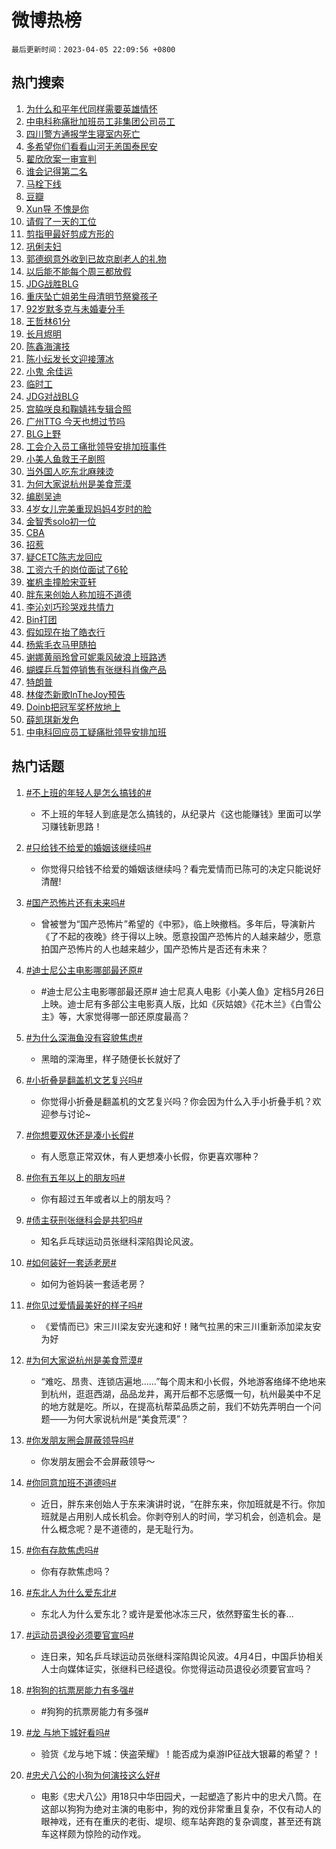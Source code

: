 # 微博热榜

`最后更新时间：2023-04-05 22:09:56 +0800`

## 热门搜索

1. [为什么和平年代同样需要英雄情怀](https://m.weibo.cn/search?containerid=100103type%3D1%26t%3D10%26q%3D%23%E4%B8%BA%E4%BB%80%E4%B9%88%E5%92%8C%E5%B9%B3%E5%B9%B4%E4%BB%A3%E5%90%8C%E6%A0%B7%E9%9C%80%E8%A6%81%E8%8B%B1%E9%9B%84%E6%83%85%E6%80%80%23&stream_entry_id=51&isnewpage=1&extparam=seat%3D1%26dgr%3D0%26cate%3D10103%26stream_entry_id%3D51%26filter_type%3Drealtimehot%26c_type%3D51%26pos%3D0%26display_time%3D1680703795%26pre_seqid%3D1680703795117027201176&luicode=10000011&lfid=106003type%253D25%2526t%253D3%2526disable_hot%253D1%2526filter_type%253Drealtimehot)
1. [中电科称痛批加班员工非集团公司员工](https://m.weibo.cn/search?containerid=100103type%3D1%26t%3D10%26q%3D%23%E4%B8%AD%E7%94%B5%E7%A7%91%E7%A7%B0%E7%97%9B%E6%89%B9%E5%8A%A0%E7%8F%AD%E5%91%98%E5%B7%A5%E9%9D%9E%E9%9B%86%E5%9B%A2%E5%85%AC%E5%8F%B8%E5%91%98%E5%B7%A5%23&stream_entry_id=31&isnewpage=1&extparam=seat%3D1%26lcate%3D5001%26cate%3D5001%26realpos%3D1%26stream_entry_id%3D31%26flag%3D16%26dgr%3D0%26q%3D%2523%25E4%25B8%25AD%25E7%2594%25B5%25E7%25A7%2591%25E7%25A7%25B0%25E7%2597%259B%25E6%2589%25B9%25E5%258A%25A0%25E7%258F%25AD%25E5%2591%2598%25E5%25B7%25A5%25E9%259D%259E%25E9%259B%2586%25E5%259B%25A2%25E5%2585%25AC%25E5%258F%25B8%25E5%2591%2598%25E5%25B7%25A5%2523%26band_rank%3D1%26filter_type%3Drealtimehot%26c_type%3D31%26pos%3D0%26display_time%3D1680703795%26pre_seqid%3D1680703795117027201176&luicode=10000011&lfid=106003type%253D25%2526t%253D3%2526disable_hot%253D1%2526filter_type%253Drealtimehot)
1. [四川警方通报学生寝室内死亡](https://m.weibo.cn/search?containerid=100103type%3D1%26t%3D10%26q%3D%23%E5%9B%9B%E5%B7%9D%E8%AD%A6%E6%96%B9%E9%80%9A%E6%8A%A5%E5%AD%A6%E7%94%9F%E5%AF%9D%E5%AE%A4%E5%86%85%E6%AD%BB%E4%BA%A1%23&stream_entry_id=31&isnewpage=1&extparam=seat%3D1%26lcate%3D5001%26cate%3D5001%26realpos%3D2%26stream_entry_id%3D31%26flag%3D2%26dgr%3D0%26q%3D%2523%25E5%259B%259B%25E5%25B7%259D%25E8%25AD%25A6%25E6%2596%25B9%25E9%2580%259A%25E6%258A%25A5%25E5%25AD%25A6%25E7%2594%259F%25E5%25AF%259D%25E5%25AE%25A4%25E5%2586%2585%25E6%25AD%25BB%25E4%25BA%25A1%2523%26band_rank%3D2%26filter_type%3Drealtimehot%26c_type%3D31%26pos%3D1%26display_time%3D1680703795%26pre_seqid%3D1680703795117027201176&luicode=10000011&lfid=106003type%253D25%2526t%253D3%2526disable_hot%253D1%2526filter_type%253Drealtimehot)
1. [多希望你们看看山河无恙国泰民安](https://m.weibo.cn/search?containerid=100103type%3D1%26t%3D10%26q%3D%23%E5%A4%9A%E5%B8%8C%E6%9C%9B%E4%BD%A0%E4%BB%AC%E7%9C%8B%E7%9C%8B%E5%B1%B1%E6%B2%B3%E6%97%A0%E6%81%99%E5%9B%BD%E6%B3%B0%E6%B0%91%E5%AE%89%23&stream_entry_id=31&isnewpage=1&extparam=seat%3D1%26lcate%3D5001%26cate%3D5001%26realpos%3D3%26stream_entry_id%3D31%26flag%3D0%26dgr%3D0%26q%3D%2523%25E5%25A4%259A%25E5%25B8%258C%25E6%259C%259B%25E4%25BD%25A0%25E4%25BB%25AC%25E7%259C%258B%25E7%259C%258B%25E5%25B1%25B1%25E6%25B2%25B3%25E6%2597%25A0%25E6%2581%2599%25E5%259B%25BD%25E6%25B3%25B0%25E6%25B0%2591%25E5%25AE%2589%2523%26band_rank%3D3%26filter_type%3Drealtimehot%26c_type%3D31%26pos%3D2%26display_time%3D1680703795%26pre_seqid%3D1680703795117027201176&luicode=10000011&lfid=106003type%253D25%2526t%253D3%2526disable_hot%253D1%2526filter_type%253Drealtimehot)
1. [翟欣欣案一审宣判](https://m.weibo.cn/search?containerid=100103type%3D1%26t%3D10%26q%3D%23%E7%BF%9F%E6%AC%A3%E6%AC%A3%E6%A1%88%E4%B8%80%E5%AE%A1%E5%AE%A3%E5%88%A4%23&stream_entry_id=31&isnewpage=1&extparam=seat%3D1%26lcate%3D5001%26cate%3D5001%26realpos%3D4%26stream_entry_id%3D31%26flag%3D0%26dgr%3D0%26q%3D%2523%25E7%25BF%259F%25E6%25AC%25A3%25E6%25AC%25A3%25E6%25A1%2588%25E4%25B8%2580%25E5%25AE%25A1%25E5%25AE%25A3%25E5%2588%25A4%2523%26band_rank%3D4%26filter_type%3Drealtimehot%26c_type%3D31%26pos%3D3%26display_time%3D1680703795%26pre_seqid%3D1680703795117027201176&luicode=10000011&lfid=106003type%253D25%2526t%253D3%2526disable_hot%253D1%2526filter_type%253Drealtimehot)
1. [谁会记得第二名](https://m.weibo.cn/search?containerid=100103type%3D1%26t%3D10%26q%3D%E8%B0%81%E4%BC%9A%E8%AE%B0%E5%BE%97%E7%AC%AC%E4%BA%8C%E5%90%8D&stream_entry_id=31&isnewpage=1&extparam=seat%3D1%26lcate%3D5001%26cate%3D5001%26realpos%3D5%26stream_entry_id%3D31%26flag%3D16%26dgr%3D0%26q%3D%25E8%25B0%2581%25E4%25BC%259A%25E8%25AE%25B0%25E5%25BE%2597%25E7%25AC%25AC%25E4%25BA%258C%25E5%2590%258D%26band_rank%3D5%26filter_type%3Drealtimehot%26c_type%3D31%26pos%3D4%26display_time%3D1680703795%26pre_seqid%3D1680703795117027201176&luicode=10000011&lfid=106003type%253D25%2526t%253D3%2526disable_hot%253D1%2526filter_type%253Drealtimehot)
1. [马栓下线](https://m.weibo.cn/search?containerid=100103type%3D1%26t%3D10%26q%3D%23%E9%A9%AC%E6%A0%93%E4%B8%8B%E7%BA%BF%23&stream_entry_id=31&isnewpage=1&extparam=seat%3D1%26lcate%3D5001%26cate%3D5001%26realpos%3D6%26stream_entry_id%3D31%26flag%3D1%26dgr%3D0%26q%3D%2523%25E9%25A9%25AC%25E6%25A0%2593%25E4%25B8%258B%25E7%25BA%25BF%2523%26band_rank%3D6%26filter_type%3Drealtimehot%26c_type%3D31%26pos%3D5%26display_time%3D1680703795%26pre_seqid%3D1680703795117027201176&luicode=10000011&lfid=106003type%253D25%2526t%253D3%2526disable_hot%253D1%2526filter_type%253Drealtimehot)
1. [豆瓣](https://m.weibo.cn/search?containerid=100103type%3D1%26t%3D10%26q%3D%E8%B1%86%E7%93%A3&stream_entry_id=31&isnewpage=1&extparam=seat%3D1%26lcate%3D5001%26cate%3D5001%26realpos%3D7%26stream_entry_id%3D31%26flag%3D1%26dgr%3D0%26q%3D%25E8%25B1%2586%25E7%2593%25A3%26band_rank%3D7%26filter_type%3Drealtimehot%26c_type%3D31%26pos%3D6%26display_time%3D1680703795%26pre_seqid%3D1680703795117027201176&luicode=10000011&lfid=106003type%253D25%2526t%253D3%2526disable_hot%253D1%2526filter_type%253Drealtimehot)
1. [Xun导 不愧是你](https://m.weibo.cn/search?containerid=100103type%3D1%26t%3D10%26q%3DXun%E5%AF%BC+%E4%B8%8D%E6%84%A7%E6%98%AF%E4%BD%A0&stream_entry_id=31&isnewpage=1&extparam=seat%3D1%26lcate%3D5001%26cate%3D5001%26realpos%3D8%26stream_entry_id%3D31%26flag%3D1%26dgr%3D0%26q%3DXun%25E5%25AF%25BC%2520%25E4%25B8%258D%25E6%2584%25A7%25E6%2598%25AF%25E4%25BD%25A0%26band_rank%3D8%26filter_type%3Drealtimehot%26c_type%3D31%26pos%3D7%26display_time%3D1680703795%26pre_seqid%3D1680703795117027201176&luicode=10000011&lfid=106003type%253D25%2526t%253D3%2526disable_hot%253D1%2526filter_type%253Drealtimehot)
1. [请假了一天的工位](https://m.weibo.cn/search?containerid=100103type%3D1%26t%3D10%26q%3D%23%E8%AF%B7%E5%81%87%E4%BA%86%E4%B8%80%E5%A4%A9%E7%9A%84%E5%B7%A5%E4%BD%8D%23&stream_entry_id=31&isnewpage=1&extparam=seat%3D1%26lcate%3D5001%26cate%3D5001%26realpos%3D9%26stream_entry_id%3D31%26flag%3D0%26dgr%3D0%26q%3D%2523%25E8%25AF%25B7%25E5%2581%2587%25E4%25BA%2586%25E4%25B8%2580%25E5%25A4%25A9%25E7%259A%2584%25E5%25B7%25A5%25E4%25BD%258D%2523%26band_rank%3D9%26filter_type%3Drealtimehot%26c_type%3D31%26pos%3D8%26display_time%3D1680703795%26pre_seqid%3D1680703795117027201176&luicode=10000011&lfid=106003type%253D25%2526t%253D3%2526disable_hot%253D1%2526filter_type%253Drealtimehot)
1. [剪指甲最好剪成方形的](https://m.weibo.cn/search?containerid=100103type%3D1%26t%3D10%26q%3D%23%E5%89%AA%E6%8C%87%E7%94%B2%E6%9C%80%E5%A5%BD%E5%89%AA%E6%88%90%E6%96%B9%E5%BD%A2%E7%9A%84%23&stream_entry_id=31&isnewpage=1&extparam=seat%3D1%26lcate%3D5001%26cate%3D5001%26realpos%3D10%26stream_entry_id%3D31%26flag%3D0%26dgr%3D0%26q%3D%2523%25E5%2589%25AA%25E6%258C%2587%25E7%2594%25B2%25E6%259C%2580%25E5%25A5%25BD%25E5%2589%25AA%25E6%2588%2590%25E6%2596%25B9%25E5%25BD%25A2%25E7%259A%2584%2523%26band_rank%3D10%26filter_type%3Drealtimehot%26c_type%3D31%26pos%3D9%26display_time%3D1680703795%26pre_seqid%3D1680703795117027201176&luicode=10000011&lfid=106003type%253D25%2526t%253D3%2526disable_hot%253D1%2526filter_type%253Drealtimehot)
1. [巩俐夫妇](https://m.weibo.cn/search?containerid=100103type%3D1%26t%3D10%26q%3D%E5%B7%A9%E4%BF%90%E5%A4%AB%E5%A6%87&stream_entry_id=31&isnewpage=1&extparam=seat%3D1%26lcate%3D5001%26cate%3D5001%26realpos%3D11%26stream_entry_id%3D31%26flag%3D1%26dgr%3D0%26q%3D%25E5%25B7%25A9%25E4%25BF%2590%25E5%25A4%25AB%25E5%25A6%2587%26band_rank%3D11%26filter_type%3Drealtimehot%26c_type%3D31%26pos%3D10%26display_time%3D1680703795%26pre_seqid%3D1680703795117027201176&luicode=10000011&lfid=106003type%253D25%2526t%253D3%2526disable_hot%253D1%2526filter_type%253Drealtimehot)
1. [郭德纲意外收到已故京剧老人的礼物](https://m.weibo.cn/search?containerid=100103type%3D1%26t%3D10%26q%3D%23%E9%83%AD%E5%BE%B7%E7%BA%B2%E6%84%8F%E5%A4%96%E6%94%B6%E5%88%B0%E5%B7%B2%E6%95%85%E4%BA%AC%E5%89%A7%E8%80%81%E4%BA%BA%E7%9A%84%E7%A4%BC%E7%89%A9%23&stream_entry_id=31&isnewpage=1&extparam=seat%3D1%26lcate%3D5001%26cate%3D5001%26realpos%3D12%26stream_entry_id%3D31%26flag%3D0%26dgr%3D0%26q%3D%2523%25E9%2583%25AD%25E5%25BE%25B7%25E7%25BA%25B2%25E6%2584%258F%25E5%25A4%2596%25E6%2594%25B6%25E5%2588%25B0%25E5%25B7%25B2%25E6%2595%2585%25E4%25BA%25AC%25E5%2589%25A7%25E8%2580%2581%25E4%25BA%25BA%25E7%259A%2584%25E7%25A4%25BC%25E7%2589%25A9%2523%26band_rank%3D12%26filter_type%3Drealtimehot%26c_type%3D31%26pos%3D11%26display_time%3D1680703795%26pre_seqid%3D1680703795117027201176&luicode=10000011&lfid=106003type%253D25%2526t%253D3%2526disable_hot%253D1%2526filter_type%253Drealtimehot)
1. [以后能不能每个周三都放假](https://m.weibo.cn/search?containerid=100103type%3D1%26t%3D10%26q%3D%E4%BB%A5%E5%90%8E%E8%83%BD%E4%B8%8D%E8%83%BD%E6%AF%8F%E4%B8%AA%E5%91%A8%E4%B8%89%E9%83%BD%E6%94%BE%E5%81%87&stream_entry_id=31&isnewpage=1&extparam=seat%3D1%26lcate%3D5001%26cate%3D5001%26realpos%3D13%26stream_entry_id%3D31%26flag%3D2%26dgr%3D0%26q%3D%25E4%25BB%25A5%25E5%2590%258E%25E8%2583%25BD%25E4%25B8%258D%25E8%2583%25BD%25E6%25AF%258F%25E4%25B8%25AA%25E5%2591%25A8%25E4%25B8%2589%25E9%2583%25BD%25E6%2594%25BE%25E5%2581%2587%26band_rank%3D13%26filter_type%3Drealtimehot%26c_type%3D31%26pos%3D12%26display_time%3D1680703795%26pre_seqid%3D1680703795117027201176&luicode=10000011&lfid=106003type%253D25%2526t%253D3%2526disable_hot%253D1%2526filter_type%253Drealtimehot)
1. [JDG战胜BLG](https://m.weibo.cn/search?containerid=100103type%3D1%26t%3D10%26q%3D%23JDG%E6%88%98%E8%83%9CBLG%23&stream_entry_id=31&isnewpage=1&extparam=seat%3D1%26lcate%3D5001%26cate%3D5001%26realpos%3D14%26stream_entry_id%3D31%26flag%3D1%26dgr%3D0%26q%3D%2523JDG%25E6%2588%2598%25E8%2583%259CBLG%2523%26band_rank%3D14%26filter_type%3Drealtimehot%26c_type%3D31%26pos%3D13%26display_time%3D1680703795%26pre_seqid%3D1680703795117027201176&luicode=10000011&lfid=106003type%253D25%2526t%253D3%2526disable_hot%253D1%2526filter_type%253Drealtimehot)
1. [重庆坠亡姐弟生母清明节祭奠孩子](https://m.weibo.cn/search?containerid=100103type%3D1%26t%3D10%26q%3D%23%E9%87%8D%E5%BA%86%E5%9D%A0%E4%BA%A1%E5%A7%90%E5%BC%9F%E7%94%9F%E6%AF%8D%E6%B8%85%E6%98%8E%E8%8A%82%E7%A5%AD%E5%A5%A0%E5%AD%A9%E5%AD%90%23&stream_entry_id=31&isnewpage=1&extparam=seat%3D1%26lcate%3D5001%26cate%3D5001%26realpos%3D15%26stream_entry_id%3D31%26flag%3D1%26dgr%3D0%26q%3D%2523%25E9%2587%258D%25E5%25BA%2586%25E5%259D%25A0%25E4%25BA%25A1%25E5%25A7%2590%25E5%25BC%259F%25E7%2594%259F%25E6%25AF%258D%25E6%25B8%2585%25E6%2598%258E%25E8%258A%2582%25E7%25A5%25AD%25E5%25A5%25A0%25E5%25AD%25A9%25E5%25AD%2590%2523%26band_rank%3D15%26filter_type%3Drealtimehot%26c_type%3D31%26pos%3D14%26display_time%3D1680703795%26pre_seqid%3D1680703795117027201176&luicode=10000011&lfid=106003type%253D25%2526t%253D3%2526disable_hot%253D1%2526filter_type%253Drealtimehot)
1. [92岁默多克与未婚妻分手](https://m.weibo.cn/search?containerid=100103type%3D1%26t%3D10%26q%3D%2392%E5%B2%81%E9%BB%98%E5%A4%9A%E5%85%8B%E4%B8%8E%E6%9C%AA%E5%A9%9A%E5%A6%BB%E5%88%86%E6%89%8B%23&stream_entry_id=31&isnewpage=1&extparam=seat%3D1%26lcate%3D5001%26cate%3D5001%26realpos%3D16%26stream_entry_id%3D31%26flag%3D0%26dgr%3D0%26q%3D%252392%25E5%25B2%2581%25E9%25BB%2598%25E5%25A4%259A%25E5%2585%258B%25E4%25B8%258E%25E6%259C%25AA%25E5%25A9%259A%25E5%25A6%25BB%25E5%2588%2586%25E6%2589%258B%2523%26band_rank%3D16%26filter_type%3Drealtimehot%26c_type%3D31%26pos%3D15%26display_time%3D1680703795%26pre_seqid%3D1680703795117027201176&luicode=10000011&lfid=106003type%253D25%2526t%253D3%2526disable_hot%253D1%2526filter_type%253Drealtimehot)
1. [王哲林61分](https://m.weibo.cn/search?containerid=100103type%3D1%26t%3D10%26q%3D%E7%8E%8B%E5%93%B2%E6%9E%9761%E5%88%86&stream_entry_id=31&isnewpage=1&extparam=seat%3D1%26lcate%3D5001%26cate%3D5001%26realpos%3D17%26stream_entry_id%3D31%26flag%3D1%26dgr%3D0%26q%3D%25E7%258E%258B%25E5%2593%25B2%25E6%259E%259761%25E5%2588%2586%26band_rank%3D17%26filter_type%3Drealtimehot%26c_type%3D31%26pos%3D16%26display_time%3D1680703795%26pre_seqid%3D1680703795117027201176&luicode=10000011&lfid=106003type%253D25%2526t%253D3%2526disable_hot%253D1%2526filter_type%253Drealtimehot)
1. [长月烬明](https://m.weibo.cn/search?containerid=100103type%3D1%26t%3D10%26q%3D%E9%95%BF%E6%9C%88%E7%83%AC%E6%98%8E&stream_entry_id=31&isnewpage=1&extparam=seat%3D1%26lcate%3D5001%26cate%3D5001%26realpos%3D18%26stream_entry_id%3D31%26flag%3D0%26dgr%3D0%26q%3D%25E9%2595%25BF%25E6%259C%2588%25E7%2583%25AC%25E6%2598%258E%26band_rank%3D18%26filter_type%3Drealtimehot%26c_type%3D31%26pos%3D17%26display_time%3D1680703795%26pre_seqid%3D1680703795117027201176&luicode=10000011&lfid=106003type%253D25%2526t%253D3%2526disable_hot%253D1%2526filter_type%253Drealtimehot)
1. [陈鑫海演技](https://m.weibo.cn/search?containerid=100103type%3D1%26t%3D10%26q%3D%E9%99%88%E9%91%AB%E6%B5%B7%E6%BC%94%E6%8A%80&stream_entry_id=31&isnewpage=1&extparam=seat%3D1%26lcate%3D5001%26cate%3D5001%26realpos%3D19%26stream_entry_id%3D31%26flag%3D1%26dgr%3D0%26q%3D%25E9%2599%2588%25E9%2591%25AB%25E6%25B5%25B7%25E6%25BC%2594%25E6%258A%2580%26band_rank%3D19%26filter_type%3Drealtimehot%26c_type%3D31%26pos%3D18%26display_time%3D1680703795%26pre_seqid%3D1680703795117027201176&luicode=10000011&lfid=106003type%253D25%2526t%253D3%2526disable_hot%253D1%2526filter_type%253Drealtimehot)
1. [陈小纭发长文迎接薄冰](https://m.weibo.cn/search?containerid=100103type%3D1%26t%3D10%26q%3D%23%E9%99%88%E5%B0%8F%E7%BA%AD%E5%8F%91%E9%95%BF%E6%96%87%E8%BF%8E%E6%8E%A5%E8%96%84%E5%86%B0%23&stream_entry_id=31&isnewpage=1&extparam=seat%3D1%26lcate%3D5001%26cate%3D5001%26realpos%3D20%26stream_entry_id%3D31%26flag%3D2%26dgr%3D0%26q%3D%2523%25E9%2599%2588%25E5%25B0%258F%25E7%25BA%25AD%25E5%258F%2591%25E9%2595%25BF%25E6%2596%2587%25E8%25BF%258E%25E6%258E%25A5%25E8%2596%2584%25E5%2586%25B0%2523%26band_rank%3D20%26filter_type%3Drealtimehot%26c_type%3D31%26pos%3D19%26display_time%3D1680703795%26pre_seqid%3D1680703795117027201176&luicode=10000011&lfid=106003type%253D25%2526t%253D3%2526disable_hot%253D1%2526filter_type%253Drealtimehot)
1. [小鬼 余佳运](https://m.weibo.cn/search?containerid=100103type%3D1%26t%3D10%26q%3D%E5%B0%8F%E9%AC%BC+%E4%BD%99%E4%BD%B3%E8%BF%90&stream_entry_id=31&isnewpage=1&extparam=seat%3D1%26lcate%3D5001%26cate%3D5001%26realpos%3D21%26stream_entry_id%3D31%26flag%3D1%26dgr%3D0%26q%3D%25E5%25B0%258F%25E9%25AC%25BC%2520%25E4%25BD%2599%25E4%25BD%25B3%25E8%25BF%2590%26band_rank%3D21%26filter_type%3Drealtimehot%26c_type%3D31%26pos%3D20%26display_time%3D1680703795%26pre_seqid%3D1680703795117027201176&luicode=10000011&lfid=106003type%253D25%2526t%253D3%2526disable_hot%253D1%2526filter_type%253Drealtimehot)
1. [临时工](https://m.weibo.cn/search?containerid=100103type%3D1%26t%3D10%26q%3D%E4%B8%B4%E6%97%B6%E5%B7%A5&stream_entry_id=31&isnewpage=1&extparam=seat%3D1%26lcate%3D5001%26cate%3D5001%26realpos%3D22%26stream_entry_id%3D31%26flag%3D0%26dgr%3D0%26q%3D%25E4%25B8%25B4%25E6%2597%25B6%25E5%25B7%25A5%26band_rank%3D22%26filter_type%3Drealtimehot%26c_type%3D31%26pos%3D21%26display_time%3D1680703795%26pre_seqid%3D1680703795117027201176&luicode=10000011&lfid=106003type%253D25%2526t%253D3%2526disable_hot%253D1%2526filter_type%253Drealtimehot)
1. [JDG对战BLG](https://m.weibo.cn/search?containerid=100103type%3D1%26t%3D10%26q%3D%23JDG%E5%AF%B9%E6%88%98BLG%23&stream_entry_id=31&isnewpage=1&extparam=seat%3D1%26lcate%3D5001%26cate%3D5001%26realpos%3D23%26stream_entry_id%3D31%26flag%3D0%26dgr%3D0%26q%3D%2523JDG%25E5%25AF%25B9%25E6%2588%2598BLG%2523%26band_rank%3D23%26filter_type%3Drealtimehot%26c_type%3D31%26pos%3D22%26display_time%3D1680703795%26pre_seqid%3D1680703795117027201176&luicode=10000011&lfid=106003type%253D25%2526t%253D3%2526disable_hot%253D1%2526filter_type%253Drealtimehot)
1. [宫脇咲良和鞠婧祎专辑合照](https://m.weibo.cn/search?containerid=100103type%3D1%26t%3D10%26q%3D%23%E5%AE%AB%E8%84%87%E5%92%B2%E8%89%AF%E5%92%8C%E9%9E%A0%E5%A9%A7%E7%A5%8E%E4%B8%93%E8%BE%91%E5%90%88%E7%85%A7%23&stream_entry_id=31&isnewpage=1&extparam=seat%3D1%26lcate%3D5001%26cate%3D5001%26realpos%3D24%26stream_entry_id%3D31%26flag%3D0%26dgr%3D0%26q%3D%2523%25E5%25AE%25AB%25E8%2584%2587%25E5%2592%25B2%25E8%2589%25AF%25E5%2592%258C%25E9%259E%25A0%25E5%25A9%25A7%25E7%25A5%258E%25E4%25B8%2593%25E8%25BE%2591%25E5%2590%2588%25E7%2585%25A7%2523%26band_rank%3D24%26filter_type%3Drealtimehot%26c_type%3D31%26pos%3D23%26display_time%3D1680703795%26pre_seqid%3D1680703795117027201176&luicode=10000011&lfid=106003type%253D25%2526t%253D3%2526disable_hot%253D1%2526filter_type%253Drealtimehot)
1. [广州TTG 今天也想过节吗](https://m.weibo.cn/search?containerid=100103type%3D1%26t%3D10%26q%3D%E5%B9%BF%E5%B7%9ETTG+%E4%BB%8A%E5%A4%A9%E4%B9%9F%E6%83%B3%E8%BF%87%E8%8A%82%E5%90%97&stream_entry_id=31&isnewpage=1&extparam=seat%3D1%26lcate%3D5001%26cate%3D5001%26realpos%3D25%26stream_entry_id%3D31%26flag%3D1%26dgr%3D0%26q%3D%25E5%25B9%25BF%25E5%25B7%259ETTG%2520%25E4%25BB%258A%25E5%25A4%25A9%25E4%25B9%259F%25E6%2583%25B3%25E8%25BF%2587%25E8%258A%2582%25E5%2590%2597%26band_rank%3D25%26filter_type%3Drealtimehot%26c_type%3D31%26pos%3D24%26display_time%3D1680703795%26pre_seqid%3D1680703795117027201176&luicode=10000011&lfid=106003type%253D25%2526t%253D3%2526disable_hot%253D1%2526filter_type%253Drealtimehot)
1. [BLG上野](https://m.weibo.cn/search?containerid=100103type%3D1%26t%3D10%26q%3DBLG%E4%B8%8A%E9%87%8E&stream_entry_id=31&isnewpage=1&extparam=seat%3D1%26lcate%3D5001%26cate%3D5001%26realpos%3D26%26stream_entry_id%3D31%26flag%3D1%26dgr%3D0%26q%3DBLG%25E4%25B8%258A%25E9%2587%258E%26band_rank%3D26%26filter_type%3Drealtimehot%26c_type%3D31%26pos%3D25%26display_time%3D1680703795%26pre_seqid%3D1680703795117027201176&luicode=10000011&lfid=106003type%253D25%2526t%253D3%2526disable_hot%253D1%2526filter_type%253Drealtimehot)
1. [工会介入员工痛批领导安排加班事件](https://m.weibo.cn/search?containerid=100103type%3D1%26t%3D10%26q%3D%23%E5%B7%A5%E4%BC%9A%E4%BB%8B%E5%85%A5%E5%91%98%E5%B7%A5%E7%97%9B%E6%89%B9%E9%A2%86%E5%AF%BC%E5%AE%89%E6%8E%92%E5%8A%A0%E7%8F%AD%E4%BA%8B%E4%BB%B6%23&stream_entry_id=31&isnewpage=1&extparam=seat%3D1%26lcate%3D5001%26cate%3D5001%26realpos%3D27%26stream_entry_id%3D31%26flag%3D0%26dgr%3D0%26q%3D%2523%25E5%25B7%25A5%25E4%25BC%259A%25E4%25BB%258B%25E5%2585%25A5%25E5%2591%2598%25E5%25B7%25A5%25E7%2597%259B%25E6%2589%25B9%25E9%25A2%2586%25E5%25AF%25BC%25E5%25AE%2589%25E6%258E%2592%25E5%258A%25A0%25E7%258F%25AD%25E4%25BA%258B%25E4%25BB%25B6%2523%26band_rank%3D27%26filter_type%3Drealtimehot%26c_type%3D31%26pos%3D26%26display_time%3D1680703795%26pre_seqid%3D1680703795117027201176&luicode=10000011&lfid=106003type%253D25%2526t%253D3%2526disable_hot%253D1%2526filter_type%253Drealtimehot)
1. [小美人鱼救王子剧照](https://m.weibo.cn/search?containerid=100103type%3D1%26t%3D10%26q%3D%23%E5%B0%8F%E7%BE%8E%E4%BA%BA%E9%B1%BC%E6%95%91%E7%8E%8B%E5%AD%90%E5%89%A7%E7%85%A7%23&stream_entry_id=31&isnewpage=1&extparam=seat%3D1%26lcate%3D5001%26cate%3D5001%26realpos%3D28%26stream_entry_id%3D31%26flag%3D1%26dgr%3D0%26q%3D%2523%25E5%25B0%258F%25E7%25BE%258E%25E4%25BA%25BA%25E9%25B1%25BC%25E6%2595%2591%25E7%258E%258B%25E5%25AD%2590%25E5%2589%25A7%25E7%2585%25A7%2523%26band_rank%3D28%26filter_type%3Drealtimehot%26c_type%3D31%26pos%3D27%26display_time%3D1680703795%26pre_seqid%3D1680703795117027201176&luicode=10000011&lfid=106003type%253D25%2526t%253D3%2526disable_hot%253D1%2526filter_type%253Drealtimehot)
1. [当外国人吃东北麻辣烫](https://m.weibo.cn/search?containerid=100103type%3D1%26t%3D10%26q%3D%23%E5%BD%93%E5%A4%96%E5%9B%BD%E4%BA%BA%E5%90%83%E4%B8%9C%E5%8C%97%E9%BA%BB%E8%BE%A3%E7%83%AB%23&stream_entry_id=31&isnewpage=1&extparam=seat%3D1%26lcate%3D5001%26cate%3D5001%26realpos%3D29%26stream_entry_id%3D31%26flag%3D1%26dgr%3D0%26q%3D%2523%25E5%25BD%2593%25E5%25A4%2596%25E5%259B%25BD%25E4%25BA%25BA%25E5%2590%2583%25E4%25B8%259C%25E5%258C%2597%25E9%25BA%25BB%25E8%25BE%25A3%25E7%2583%25AB%2523%26band_rank%3D29%26filter_type%3Drealtimehot%26c_type%3D31%26pos%3D28%26display_time%3D1680703795%26pre_seqid%3D1680703795117027201176&luicode=10000011&lfid=106003type%253D25%2526t%253D3%2526disable_hot%253D1%2526filter_type%253Drealtimehot)
1. [为何大家说杭州是美食荒漠](https://m.weibo.cn/search?containerid=100103type%3D1%26t%3D10%26q%3D%23%E4%B8%BA%E4%BD%95%E5%A4%A7%E5%AE%B6%E8%AF%B4%E6%9D%AD%E5%B7%9E%E6%98%AF%E7%BE%8E%E9%A3%9F%E8%8D%92%E6%BC%A0%23&stream_entry_id=31&isnewpage=1&extparam=seat%3D1%26lcate%3D5001%26cate%3D5001%26realpos%3D30%26stream_entry_id%3D31%26flag%3D1%26dgr%3D0%26q%3D%2523%25E4%25B8%25BA%25E4%25BD%2595%25E5%25A4%25A7%25E5%25AE%25B6%25E8%25AF%25B4%25E6%259D%25AD%25E5%25B7%259E%25E6%2598%25AF%25E7%25BE%258E%25E9%25A3%259F%25E8%258D%2592%25E6%25BC%25A0%2523%26band_rank%3D30%26filter_type%3Drealtimehot%26c_type%3D31%26pos%3D29%26display_time%3D1680703795%26pre_seqid%3D1680703795117027201176&luicode=10000011&lfid=106003type%253D25%2526t%253D3%2526disable_hot%253D1%2526filter_type%253Drealtimehot)
1. [编剧吴迪](https://m.weibo.cn/search?containerid=100103type%3D1%26t%3D10%26q%3D%E7%BC%96%E5%89%A7%E5%90%B4%E8%BF%AA&stream_entry_id=31&isnewpage=1&extparam=seat%3D1%26lcate%3D5001%26cate%3D5001%26realpos%3D31%26stream_entry_id%3D31%26flag%3D1%26dgr%3D0%26q%3D%25E7%25BC%2596%25E5%2589%25A7%25E5%2590%25B4%25E8%25BF%25AA%26band_rank%3D31%26filter_type%3Drealtimehot%26c_type%3D31%26pos%3D30%26display_time%3D1680703795%26pre_seqid%3D1680703795117027201176&luicode=10000011&lfid=106003type%253D25%2526t%253D3%2526disable_hot%253D1%2526filter_type%253Drealtimehot)
1. [4岁女儿完美重现妈妈4岁时的脸](https://m.weibo.cn/search?containerid=100103type%3D1%26t%3D10%26q%3D%234%E5%B2%81%E5%A5%B3%E5%84%BF%E5%AE%8C%E7%BE%8E%E9%87%8D%E7%8E%B0%E5%A6%88%E5%A6%884%E5%B2%81%E6%97%B6%E7%9A%84%E8%84%B8%23&stream_entry_id=31&isnewpage=1&extparam=seat%3D1%26lcate%3D5001%26cate%3D5001%26realpos%3D32%26stream_entry_id%3D31%26flag%3D0%26dgr%3D0%26q%3D%25234%25E5%25B2%2581%25E5%25A5%25B3%25E5%2584%25BF%25E5%25AE%258C%25E7%25BE%258E%25E9%2587%258D%25E7%258E%25B0%25E5%25A6%2588%25E5%25A6%25884%25E5%25B2%2581%25E6%2597%25B6%25E7%259A%2584%25E8%2584%25B8%2523%26band_rank%3D32%26filter_type%3Drealtimehot%26c_type%3D31%26pos%3D31%26display_time%3D1680703795%26pre_seqid%3D1680703795117027201176&luicode=10000011&lfid=106003type%253D25%2526t%253D3%2526disable_hot%253D1%2526filter_type%253Drealtimehot)
1. [金智秀solo初一位](https://m.weibo.cn/search?containerid=100103type%3D1%26t%3D10%26q%3D%23%E9%87%91%E6%99%BA%E7%A7%80solo%E5%88%9D%E4%B8%80%E4%BD%8D%23&stream_entry_id=31&isnewpage=1&extparam=seat%3D1%26lcate%3D5001%26cate%3D5001%26realpos%3D33%26stream_entry_id%3D31%26flag%3D0%26dgr%3D0%26q%3D%2523%25E9%2587%2591%25E6%2599%25BA%25E7%25A7%2580solo%25E5%2588%259D%25E4%25B8%2580%25E4%25BD%258D%2523%26band_rank%3D33%26filter_type%3Drealtimehot%26c_type%3D31%26pos%3D32%26display_time%3D1680703795%26pre_seqid%3D1680703795117027201176&luicode=10000011&lfid=106003type%253D25%2526t%253D3%2526disable_hot%253D1%2526filter_type%253Drealtimehot)
1. [CBA](https://m.weibo.cn/search?containerid=100103type%3D1%26t%3D10%26q%3DCBA&stream_entry_id=31&isnewpage=1&extparam=seat%3D1%26lcate%3D5001%26cate%3D5001%26realpos%3D34%26stream_entry_id%3D31%26flag%3D1%26dgr%3D0%26q%3DCBA%26band_rank%3D34%26filter_type%3Drealtimehot%26c_type%3D31%26pos%3D33%26display_time%3D1680703795%26pre_seqid%3D1680703795117027201176&luicode=10000011&lfid=106003type%253D25%2526t%253D3%2526disable_hot%253D1%2526filter_type%253Drealtimehot)
1. [招惹](https://m.weibo.cn/search?containerid=100103type%3D1%26t%3D10%26q%3D%23%E6%8B%9B%E6%83%B9%23&stream_entry_id=31&isnewpage=1&extparam=seat%3D1%26lcate%3D5001%26cate%3D5001%26realpos%3D35%26stream_entry_id%3D31%26flag%3D1%26dgr%3D0%26q%3D%2523%25E6%258B%259B%25E6%2583%25B9%2523%26band_rank%3D35%26filter_type%3Drealtimehot%26c_type%3D31%26pos%3D34%26display_time%3D1680703795%26pre_seqid%3D1680703795117027201176&luicode=10000011&lfid=106003type%253D25%2526t%253D3%2526disable_hot%253D1%2526filter_type%253Drealtimehot)
1. [疑CETC陈志龙回应](https://m.weibo.cn/search?containerid=100103type%3D1%26t%3D10%26q%3D%23%E7%96%91CETC%E9%99%88%E5%BF%97%E9%BE%99%E5%9B%9E%E5%BA%94%23&stream_entry_id=31&isnewpage=1&extparam=seat%3D1%26lcate%3D5001%26cate%3D5001%26realpos%3D36%26stream_entry_id%3D31%26flag%3D0%26dgr%3D0%26q%3D%2523%25E7%2596%2591CETC%25E9%2599%2588%25E5%25BF%2597%25E9%25BE%2599%25E5%259B%259E%25E5%25BA%2594%2523%26band_rank%3D36%26filter_type%3Drealtimehot%26c_type%3D31%26pos%3D35%26display_time%3D1680703795%26pre_seqid%3D1680703795117027201176&luicode=10000011&lfid=106003type%253D25%2526t%253D3%2526disable_hot%253D1%2526filter_type%253Drealtimehot)
1. [工资六千的岗位面试了6轮](https://m.weibo.cn/search?containerid=100103type%3D1%26t%3D10%26q%3D%23%E5%B7%A5%E8%B5%84%E5%85%AD%E5%8D%83%E7%9A%84%E5%B2%97%E4%BD%8D%E9%9D%A2%E8%AF%95%E4%BA%866%E8%BD%AE%23&stream_entry_id=31&isnewpage=1&extparam=seat%3D1%26lcate%3D5001%26cate%3D5001%26realpos%3D37%26stream_entry_id%3D31%26flag%3D1%26dgr%3D0%26q%3D%2523%25E5%25B7%25A5%25E8%25B5%2584%25E5%2585%25AD%25E5%258D%2583%25E7%259A%2584%25E5%25B2%2597%25E4%25BD%258D%25E9%259D%25A2%25E8%25AF%2595%25E4%25BA%25866%25E8%25BD%25AE%2523%26band_rank%3D37%26filter_type%3Drealtimehot%26c_type%3D31%26pos%3D36%26display_time%3D1680703795%26pre_seqid%3D1680703795117027201176&luicode=10000011&lfid=106003type%253D25%2526t%253D3%2526disable_hot%253D1%2526filter_type%253Drealtimehot)
1. [崔杋圭撞脸宋亚轩](https://m.weibo.cn/search?containerid=100103type%3D1%26t%3D10%26q%3D%23%E5%B4%94%E6%9D%8B%E5%9C%AD%E6%92%9E%E8%84%B8%E5%AE%8B%E4%BA%9A%E8%BD%A9%23&stream_entry_id=31&isnewpage=1&extparam=seat%3D1%26lcate%3D5001%26cate%3D5001%26realpos%3D38%26stream_entry_id%3D31%26flag%3D0%26dgr%3D0%26q%3D%2523%25E5%25B4%2594%25E6%259D%258B%25E5%259C%25AD%25E6%2592%259E%25E8%2584%25B8%25E5%25AE%258B%25E4%25BA%259A%25E8%25BD%25A9%2523%26band_rank%3D38%26filter_type%3Drealtimehot%26c_type%3D31%26pos%3D37%26display_time%3D1680703795%26pre_seqid%3D1680703795117027201176&luicode=10000011&lfid=106003type%253D25%2526t%253D3%2526disable_hot%253D1%2526filter_type%253Drealtimehot)
1. [胖东来创始人称加班不道德](https://m.weibo.cn/search?containerid=100103type%3D1%26t%3D10%26q%3D%23%E8%83%96%E4%B8%9C%E6%9D%A5%E5%88%9B%E5%A7%8B%E4%BA%BA%E7%A7%B0%E5%8A%A0%E7%8F%AD%E4%B8%8D%E9%81%93%E5%BE%B7%23&stream_entry_id=31&isnewpage=1&extparam=seat%3D1%26lcate%3D5001%26cate%3D5001%26realpos%3D39%26stream_entry_id%3D31%26flag%3D0%26dgr%3D0%26q%3D%2523%25E8%2583%2596%25E4%25B8%259C%25E6%259D%25A5%25E5%2588%259B%25E5%25A7%258B%25E4%25BA%25BA%25E7%25A7%25B0%25E5%258A%25A0%25E7%258F%25AD%25E4%25B8%258D%25E9%2581%2593%25E5%25BE%25B7%2523%26band_rank%3D39%26filter_type%3Drealtimehot%26c_type%3D31%26pos%3D38%26display_time%3D1680703795%26pre_seqid%3D1680703795117027201176&luicode=10000011&lfid=106003type%253D25%2526t%253D3%2526disable_hot%253D1%2526filter_type%253Drealtimehot)
1. [李沁刘巧珍哭戏共情力](https://m.weibo.cn/search?containerid=100103type%3D1%26t%3D10%26q%3D%23%E6%9D%8E%E6%B2%81%E5%88%98%E5%B7%A7%E7%8F%8D%E5%93%AD%E6%88%8F%E5%85%B1%E6%83%85%E5%8A%9B%23&stream_entry_id=31&isnewpage=1&extparam=seat%3D1%26lcate%3D5001%26cate%3D5001%26realpos%3D40%26stream_entry_id%3D31%26flag%3D1%26dgr%3D0%26q%3D%2523%25E6%259D%258E%25E6%25B2%2581%25E5%2588%2598%25E5%25B7%25A7%25E7%258F%258D%25E5%2593%25AD%25E6%2588%258F%25E5%2585%25B1%25E6%2583%2585%25E5%258A%259B%2523%26band_rank%3D40%26filter_type%3Drealtimehot%26c_type%3D31%26pos%3D39%26display_time%3D1680703795%26pre_seqid%3D1680703795117027201176&luicode=10000011&lfid=106003type%253D25%2526t%253D3%2526disable_hot%253D1%2526filter_type%253Drealtimehot)
1. [Bin打团](https://m.weibo.cn/search?containerid=100103type%3D1%26t%3D10%26q%3DBin%E6%89%93%E5%9B%A2&stream_entry_id=31&isnewpage=1&extparam=seat%3D1%26lcate%3D5001%26cate%3D5001%26realpos%3D41%26stream_entry_id%3D31%26flag%3D1%26dgr%3D0%26q%3DBin%25E6%2589%2593%25E5%259B%25A2%26band_rank%3D41%26filter_type%3Drealtimehot%26c_type%3D31%26pos%3D40%26display_time%3D1680703795%26pre_seqid%3D1680703795117027201176&luicode=10000011&lfid=106003type%253D25%2526t%253D3%2526disable_hot%253D1%2526filter_type%253Drealtimehot)
1. [假如现在抬了皓衣行](https://m.weibo.cn/search?containerid=100103type%3D1%26t%3D10%26q%3D%23%E5%81%87%E5%A6%82%E7%8E%B0%E5%9C%A8%E6%8A%AC%E4%BA%86%E7%9A%93%E8%A1%A3%E8%A1%8C%23&stream_entry_id=31&isnewpage=1&extparam=seat%3D1%26lcate%3D5001%26cate%3D5001%26realpos%3D42%26stream_entry_id%3D31%26flag%3D1%26dgr%3D0%26q%3D%2523%25E5%2581%2587%25E5%25A6%2582%25E7%258E%25B0%25E5%259C%25A8%25E6%258A%25AC%25E4%25BA%2586%25E7%259A%2593%25E8%25A1%25A3%25E8%25A1%258C%2523%26band_rank%3D42%26filter_type%3Drealtimehot%26c_type%3D31%26pos%3D41%26display_time%3D1680703795%26pre_seqid%3D1680703795117027201176&luicode=10000011&lfid=106003type%253D25%2526t%253D3%2526disable_hot%253D1%2526filter_type%253Drealtimehot)
1. [杨紫毛衣马甲随拍](https://m.weibo.cn/search?containerid=100103type%3D1%26t%3D10%26q%3D%23%E6%9D%A8%E7%B4%AB%E6%AF%9B%E8%A1%A3%E9%A9%AC%E7%94%B2%E9%9A%8F%E6%8B%8D%23&stream_entry_id=31&isnewpage=1&extparam=seat%3D1%26lcate%3D5001%26cate%3D5001%26realpos%3D43%26stream_entry_id%3D31%26flag%3D0%26dgr%3D0%26q%3D%2523%25E6%259D%25A8%25E7%25B4%25AB%25E6%25AF%259B%25E8%25A1%25A3%25E9%25A9%25AC%25E7%2594%25B2%25E9%259A%258F%25E6%258B%258D%2523%26band_rank%3D43%26filter_type%3Drealtimehot%26c_type%3D31%26pos%3D42%26display_time%3D1680703795%26pre_seqid%3D1680703795117027201176&luicode=10000011&lfid=106003type%253D25%2526t%253D3%2526disable_hot%253D1%2526filter_type%253Drealtimehot)
1. [谢娜黄丽玲曾可妮乘风破浪上班路透](https://m.weibo.cn/search?containerid=100103type%3D1%26t%3D10%26q%3D%23%E8%B0%A2%E5%A8%9C%E9%BB%84%E4%B8%BD%E7%8E%B2%E6%9B%BE%E5%8F%AF%E5%A6%AE%E4%B9%98%E9%A3%8E%E7%A0%B4%E6%B5%AA%E4%B8%8A%E7%8F%AD%E8%B7%AF%E9%80%8F%23&stream_entry_id=31&isnewpage=1&extparam=seat%3D1%26lcate%3D5001%26cate%3D5001%26realpos%3D44%26stream_entry_id%3D31%26flag%3D0%26dgr%3D0%26q%3D%2523%25E8%25B0%25A2%25E5%25A8%259C%25E9%25BB%2584%25E4%25B8%25BD%25E7%258E%25B2%25E6%259B%25BE%25E5%258F%25AF%25E5%25A6%25AE%25E4%25B9%2598%25E9%25A3%258E%25E7%25A0%25B4%25E6%25B5%25AA%25E4%25B8%258A%25E7%258F%25AD%25E8%25B7%25AF%25E9%2580%258F%2523%26band_rank%3D44%26filter_type%3Drealtimehot%26c_type%3D31%26pos%3D43%26display_time%3D1680703795%26pre_seqid%3D1680703795117027201176&luicode=10000011&lfid=106003type%253D25%2526t%253D3%2526disable_hot%253D1%2526filter_type%253Drealtimehot)
1. [蝴蝶乒乓暂停销售有张继科肖像产品](https://m.weibo.cn/search?containerid=100103type%3D1%26t%3D10%26q%3D%23%E8%9D%B4%E8%9D%B6%E4%B9%92%E4%B9%93%E6%9A%82%E5%81%9C%E9%94%80%E5%94%AE%E6%9C%89%E5%BC%A0%E7%BB%A7%E7%A7%91%E8%82%96%E5%83%8F%E4%BA%A7%E5%93%81%23&stream_entry_id=31&isnewpage=1&extparam=seat%3D1%26lcate%3D5001%26cate%3D5001%26realpos%3D45%26stream_entry_id%3D31%26flag%3D0%26dgr%3D0%26q%3D%2523%25E8%259D%25B4%25E8%259D%25B6%25E4%25B9%2592%25E4%25B9%2593%25E6%259A%2582%25E5%2581%259C%25E9%2594%2580%25E5%2594%25AE%25E6%259C%2589%25E5%25BC%25A0%25E7%25BB%25A7%25E7%25A7%2591%25E8%2582%2596%25E5%2583%258F%25E4%25BA%25A7%25E5%2593%2581%2523%26band_rank%3D45%26filter_type%3Drealtimehot%26c_type%3D31%26pos%3D44%26display_time%3D1680703795%26pre_seqid%3D1680703795117027201176&luicode=10000011&lfid=106003type%253D25%2526t%253D3%2526disable_hot%253D1%2526filter_type%253Drealtimehot)
1. [特朗普](https://m.weibo.cn/search?containerid=100103type%3D1%26t%3D10%26q%3D%23%E7%89%B9%E6%9C%97%E6%99%AE%23&stream_entry_id=31&isnewpage=1&extparam=seat%3D1%26lcate%3D5001%26cate%3D5001%26realpos%3D46%26stream_entry_id%3D31%26flag%3D0%26dgr%3D0%26q%3D%2523%25E7%2589%25B9%25E6%259C%2597%25E6%2599%25AE%2523%26band_rank%3D46%26filter_type%3Drealtimehot%26c_type%3D31%26pos%3D45%26display_time%3D1680703795%26pre_seqid%3D1680703795117027201176&luicode=10000011&lfid=106003type%253D25%2526t%253D3%2526disable_hot%253D1%2526filter_type%253Drealtimehot)
1. [林俊杰新歌InTheJoy预告](https://m.weibo.cn/search?containerid=100103type%3D1%26t%3D10%26q%3D%23%E6%9E%97%E4%BF%8A%E6%9D%B0%E6%96%B0%E6%AD%8CInTheJoy%E9%A2%84%E5%91%8A%23&stream_entry_id=31&isnewpage=1&extparam=seat%3D1%26lcate%3D5001%26cate%3D5001%26realpos%3D47%26stream_entry_id%3D31%26flag%3D1%26dgr%3D0%26q%3D%2523%25E6%259E%2597%25E4%25BF%258A%25E6%259D%25B0%25E6%2596%25B0%25E6%25AD%258CInTheJoy%25E9%25A2%2584%25E5%2591%258A%2523%26band_rank%3D47%26filter_type%3Drealtimehot%26c_type%3D31%26pos%3D46%26display_time%3D1680703795%26pre_seqid%3D1680703795117027201176&luicode=10000011&lfid=106003type%253D25%2526t%253D3%2526disable_hot%253D1%2526filter_type%253Drealtimehot)
1. [Doinb把冠军奖杯放地上](https://m.weibo.cn/search?containerid=100103type%3D1%26t%3D10%26q%3D%23Doinb%E6%8A%8A%E5%86%A0%E5%86%9B%E5%A5%96%E6%9D%AF%E6%94%BE%E5%9C%B0%E4%B8%8A%23&stream_entry_id=31&isnewpage=1&extparam=seat%3D1%26lcate%3D5001%26cate%3D5001%26realpos%3D48%26stream_entry_id%3D31%26flag%3D0%26dgr%3D0%26q%3D%2523Doinb%25E6%258A%258A%25E5%2586%25A0%25E5%2586%259B%25E5%25A5%2596%25E6%259D%25AF%25E6%2594%25BE%25E5%259C%25B0%25E4%25B8%258A%2523%26band_rank%3D48%26filter_type%3Drealtimehot%26c_type%3D31%26pos%3D47%26display_time%3D1680703795%26pre_seqid%3D1680703795117027201176&luicode=10000011&lfid=106003type%253D25%2526t%253D3%2526disable_hot%253D1%2526filter_type%253Drealtimehot)
1. [薛凯琪新发色](https://m.weibo.cn/search?containerid=100103type%3D1%26t%3D10%26q%3D%23%E8%96%9B%E5%87%AF%E7%90%AA%E6%96%B0%E5%8F%91%E8%89%B2%23&stream_entry_id=31&isnewpage=1&extparam=seat%3D1%26lcate%3D5001%26cate%3D5001%26realpos%3D49%26stream_entry_id%3D31%26flag%3D1%26dgr%3D0%26q%3D%2523%25E8%2596%259B%25E5%2587%25AF%25E7%2590%25AA%25E6%2596%25B0%25E5%258F%2591%25E8%2589%25B2%2523%26band_rank%3D49%26filter_type%3Drealtimehot%26c_type%3D31%26pos%3D48%26display_time%3D1680703795%26pre_seqid%3D1680703795117027201176&luicode=10000011&lfid=106003type%253D25%2526t%253D3%2526disable_hot%253D1%2526filter_type%253Drealtimehot)
1. [中电科回应员工疑痛批领导安排加班](https://m.weibo.cn/search?containerid=100103type%3D1%26t%3D10%26q%3D%23%E4%B8%AD%E7%94%B5%E7%A7%91%E5%9B%9E%E5%BA%94%E5%91%98%E5%B7%A5%E7%96%91%E7%97%9B%E6%89%B9%E9%A2%86%E5%AF%BC%E5%AE%89%E6%8E%92%E5%8A%A0%E7%8F%AD%23&stream_entry_id=31&isnewpage=1&extparam=seat%3D1%26lcate%3D5001%26cate%3D5001%26realpos%3D50%26stream_entry_id%3D31%26flag%3D0%26dgr%3D0%26q%3D%2523%25E4%25B8%25AD%25E7%2594%25B5%25E7%25A7%2591%25E5%259B%259E%25E5%25BA%2594%25E5%2591%2598%25E5%25B7%25A5%25E7%2596%2591%25E7%2597%259B%25E6%2589%25B9%25E9%25A2%2586%25E5%25AF%25BC%25E5%25AE%2589%25E6%258E%2592%25E5%258A%25A0%25E7%258F%25AD%2523%26band_rank%3D50%26filter_type%3Drealtimehot%26c_type%3D31%26pos%3D49%26display_time%3D1680703795%26pre_seqid%3D1680703795117027201176&luicode=10000011&lfid=106003type%253D25%2526t%253D3%2526disable_hot%253D1%2526filter_type%253Drealtimehot)

## 热门话题

1. [#不上班的年轻人是怎么搞钱的#](https://m.weibo.cn/search?containerid=231522type%3D1%26t%3D10%26q%3D%23%E4%B8%8D%E4%B8%8A%E7%8F%AD%E7%9A%84%E5%B9%B4%E8%BD%BB%E4%BA%BA%E6%98%AF%E6%80%8E%E4%B9%88%E6%90%9E%E9%92%B1%E7%9A%84%23&stream_entry_id=128&isnewpage=1&extparam=seat%3D1%26lcate%3D5004%26c_type%3D128%26unitid%3D1680572257437%26cate%3D5004%26dgr%3D0%26pos%3D1-0-0%26display_time%3D1680703796%26pre_seqid%3D168070379624901970255&luicode=10000011&lfid=231648_-_4)
    - 不上班的年轻人到底是怎么搞钱的，从纪录片《这也能赚钱》里面可以学习赚钱新思路！

1. [#只给钱不给爱的婚姻该继续吗#](https://m.weibo.cn/search?containerid=231522type%3D1%26t%3D10%26q%3D%23%E5%8F%AA%E7%BB%99%E9%92%B1%E4%B8%8D%E7%BB%99%E7%88%B1%E7%9A%84%E5%A9%9A%E5%A7%BB%E8%AF%A5%E7%BB%A7%E7%BB%AD%E5%90%97%23&stream_entry_id=128&isnewpage=1&extparam=seat%3D1%26lcate%3D5004%26c_type%3D128%26unitid%3D1680576432215%26cate%3D5004%26dgr%3D0%26pos%3D1-0-1%26display_time%3D1680703796%26pre_seqid%3D168070379624901970255&luicode=10000011&lfid=231648_-_4)
    - 你觉得只给钱不给爱的婚姻该继续吗？看完爱情而已陈可的决定只能说好清醒!

1. [#国产恐怖片还有未来吗#](https://m.weibo.cn/search?containerid=231522type%3D1%26t%3D10%26q%3D%23%E5%9B%BD%E4%BA%A7%E6%81%90%E6%80%96%E7%89%87%E8%BF%98%E6%9C%89%E6%9C%AA%E6%9D%A5%E5%90%97%23&stream_entry_id=128&isnewpage=1&extparam=seat%3D1%26lcate%3D5004%26c_type%3D128%26unitid%3D1680683219725%26cate%3D5004%26dgr%3D0%26pos%3D1-0-2%26display_time%3D1680703796%26pre_seqid%3D168070379624901970255&luicode=10000011&lfid=231648_-_4)
    - 曾被誉为“国产恐怖片”希望的《中邪》，临上映撤档。多年后，导演新片《了不起的夜晚》终于得以上映。愿意投国产恐怖片的人越来越少，愿意拍国产恐怖片的人也越来越少，国产恐怖片是否还有未来？

1. [#迪士尼公主电影哪部最还原#](https://m.weibo.cn/search?containerid=231522type%3D1%26t%3D10%26q%3D%23%E8%BF%AA%E5%A3%AB%E5%B0%BC%E5%85%AC%E4%B8%BB%E7%94%B5%E5%BD%B1%E5%93%AA%E9%83%A8%E6%9C%80%E8%BF%98%E5%8E%9F%23&stream_entry_id=128&isnewpage=1&extparam=seat%3D1%26lcate%3D5004%26c_type%3D128%26unitid%3D1680601921357%26cate%3D5004%26dgr%3D0%26pos%3D1-0-3%26display_time%3D1680703796%26pre_seqid%3D168070379624901970255&luicode=10000011&lfid=231648_-_4)
    - #迪士尼公主电影哪部最还原# 迪士尼真人电影《小美人鱼》定档5月26日上映。迪士尼有多部公主电影真人版，比如《灰姑娘》《花木兰》《白雪公主》等，大家觉得哪一部还原度最高？

1. [#为什么深海鱼没有容貌焦虑#](https://m.weibo.cn/search?containerid=231522type%3D1%26t%3D10%26q%3D%23%E4%B8%BA%E4%BB%80%E4%B9%88%E6%B7%B1%E6%B5%B7%E9%B1%BC%E6%B2%A1%E6%9C%89%E5%AE%B9%E8%B2%8C%E7%84%A6%E8%99%91%23&stream_entry_id=128&isnewpage=1&extparam=seat%3D1%26lcate%3D5004%26c_type%3D128%26unitid%3D1680695499056%26cate%3D5004%26dgr%3D0%26pos%3D1-0-4%26display_time%3D1680703796%26pre_seqid%3D168070379624901970255&luicode=10000011&lfid=231648_-_4)
    - 黑暗的深海里，样子随便长长就好了

1. [#小折叠是翻盖机文艺复兴吗#](https://m.weibo.cn/search?containerid=231522type%3D1%26t%3D10%26q%3D%23%E5%B0%8F%E6%8A%98%E5%8F%A0%E6%98%AF%E7%BF%BB%E7%9B%96%E6%9C%BA%E6%96%87%E8%89%BA%E5%A4%8D%E5%85%B4%E5%90%97%23&stream_entry_id=128&isnewpage=1&extparam=seat%3D1%26lcate%3D5004%26c_type%3D128%26unitid%3D1680598026763%26cate%3D5004%26dgr%3D0%26pos%3D1-0-5%26display_time%3D1680703796%26pre_seqid%3D168070379624901970255&luicode=10000011&lfid=231648_-_4)
    - 你觉得小折叠是翻盖机的文艺复兴吗？你会因为什么入手小折叠手机？欢迎参与讨论~ ​

1. [#你想要双休还是凑小长假#](https://m.weibo.cn/search?containerid=231522type%3D1%26t%3D10%26q%3D%23%E4%BD%A0%E6%83%B3%E8%A6%81%E5%8F%8C%E4%BC%91%E8%BF%98%E6%98%AF%E5%87%91%E5%B0%8F%E9%95%BF%E5%81%87%23&stream_entry_id=128&isnewpage=1&extparam=seat%3D1%26lcate%3D5004%26c_type%3D128%26unitid%3D1680610317645%26cate%3D5004%26dgr%3D0%26pos%3D1-0-6%26display_time%3D1680703796%26pre_seqid%3D168070379624901970255&luicode=10000011&lfid=231648_-_4)
    - 有人愿意正常双休，有人更想凑小长假，你更喜欢哪种？

1. [#你有五年以上的朋友吗#](https://m.weibo.cn/search?containerid=231522type%3D1%26t%3D10%26q%3D%23%E4%BD%A0%E6%9C%89%E4%BA%94%E5%B9%B4%E4%BB%A5%E4%B8%8A%E7%9A%84%E6%9C%8B%E5%8F%8B%E5%90%97%23&stream_entry_id=128&isnewpage=1&extparam=seat%3D1%26lcate%3D5004%26c_type%3D128%26unitid%3D1680575814252%26cate%3D5004%26dgr%3D0%26pos%3D1-0-7%26display_time%3D1680703796%26pre_seqid%3D168070379624901970255&luicode=10000011&lfid=231648_-_4)
    - 你有超过五年或者以上的朋友吗？

1. [#债主获刑张继科会是共犯吗#](https://m.weibo.cn/search?containerid=231522type%3D1%26t%3D10%26q%3D%23%E5%80%BA%E4%B8%BB%E8%8E%B7%E5%88%91%E5%BC%A0%E7%BB%A7%E7%A7%91%E4%BC%9A%E6%98%AF%E5%85%B1%E7%8A%AF%E5%90%97%23&stream_entry_id=128&isnewpage=1&extparam=seat%3D1%26lcate%3D5004%26c_type%3D128%26unitid%3D1680601915516%26cate%3D5004%26dgr%3D0%26pos%3D1-0-8%26display_time%3D1680703796%26pre_seqid%3D168070379624901970255&luicode=10000011&lfid=231648_-_4)
    - 知名乒乓球运动员张继科深陷舆论风波。

1. [#如何装好一套适老房#](https://m.weibo.cn/search?containerid=231522type%3D1%26t%3D10%26q%3D%23%E5%A6%82%E4%BD%95%E8%A3%85%E5%A5%BD%E4%B8%80%E5%A5%97%E9%80%82%E8%80%81%E6%88%BF%23&stream_entry_id=128&isnewpage=1&extparam=seat%3D1%26lcate%3D5004%26c_type%3D128%26unitid%3D1680585119613%26cate%3D5004%26dgr%3D0%26pos%3D1-0-9%26display_time%3D1680703796%26pre_seqid%3D168070379624901970255&luicode=10000011&lfid=231648_-_4)
    - 如何为爸妈装一套适老房？

1. [#你见过爱情最美好的样子吗#](https://m.weibo.cn/search?containerid=231522type%3D1%26t%3D10%26q%3D%23%E4%BD%A0%E8%A7%81%E8%BF%87%E7%88%B1%E6%83%85%E6%9C%80%E7%BE%8E%E5%A5%BD%E7%9A%84%E6%A0%B7%E5%AD%90%E5%90%97%23&stream_entry_id=128&isnewpage=1&extparam=seat%3D1%26lcate%3D5004%26c_type%3D128%26unitid%3D1680696109232%26cate%3D5004%26dgr%3D0%26pos%3D1-0-10%26display_time%3D1680703796%26pre_seqid%3D168070379624901970255&luicode=10000011&lfid=231648_-_4)
    - 《爱情而已》宋三川梁友安光速和好！赌气拉黑的宋三川重新添加梁友安为好

1. [#为何大家说杭州是美食荒漠#](https://m.weibo.cn/search?containerid=231522type%3D1%26t%3D10%26q%3D%23%E4%B8%BA%E4%BD%95%E5%A4%A7%E5%AE%B6%E8%AF%B4%E6%9D%AD%E5%B7%9E%E6%98%AF%E7%BE%8E%E9%A3%9F%E8%8D%92%E6%BC%A0%23&stream_entry_id=128&isnewpage=1&extparam=seat%3D1%26lcate%3D5004%26c_type%3D128%26unitid%3D1680698514000%26cate%3D5004%26dgr%3D0%26pos%3D1-0-11%26display_time%3D1680703796%26pre_seqid%3D168070379624901970255&luicode=10000011&lfid=231648_-_4)
    - “难吃、昂贵、连锁店遍地……”每个周末和小长假，外地游客络绎不绝地来到杭州，逛逛西湖，品品龙井，离开后都不忘感慨一句，杭州最美中不足的地方就是吃。所以，在提高杭帮菜品质之前，我们不妨先弄明白一个问题——为何大家说杭州是“美食荒漠”？

1. [#你发朋友圈会屏蔽领导吗#](https://m.weibo.cn/search?containerid=231522type%3D1%26t%3D10%26q%3D%23%E4%BD%A0%E5%8F%91%E6%9C%8B%E5%8F%8B%E5%9C%88%E4%BC%9A%E5%B1%8F%E8%94%BD%E9%A2%86%E5%AF%BC%E5%90%97%23&stream_entry_id=128&isnewpage=1&extparam=seat%3D1%26lcate%3D5004%26c_type%3D128%26unitid%3D1680585123141%26cate%3D5004%26dgr%3D0%26pos%3D1-0-12%26display_time%3D1680703796%26pre_seqid%3D168070379624901970255&luicode=10000011&lfid=231648_-_4)
    - 你发朋友圈会不会屏蔽领导～

1. [#你同意加班不道德吗#](https://m.weibo.cn/search?containerid=231522type%3D1%26t%3D10%26q%3D%23%E4%BD%A0%E5%90%8C%E6%84%8F%E5%8A%A0%E7%8F%AD%E4%B8%8D%E9%81%93%E5%BE%B7%E5%90%97%23&stream_entry_id=128&isnewpage=1&extparam=seat%3D1%26lcate%3D5004%26c_type%3D128%26unitid%3D1680691016495%26cate%3D5004%26dgr%3D0%26pos%3D1-0-13%26display_time%3D1680703796%26pre_seqid%3D168070379624901970255&luicode=10000011&lfid=231648_-_4)
    - 近日，胖东来创始人于东来演讲时说，“在胖东来，你加班就是不行。你加班就是占用别人成长机会。你剥夺别人的时间，学习机会，创造机会。是什么概念呢？是不道德的，是无耻行为。

1. [#你有存款焦虑吗#](https://m.weibo.cn/search?containerid=231522type%3D1%26t%3D10%26q%3D%23%E4%BD%A0%E6%9C%89%E5%AD%98%E6%AC%BE%E7%84%A6%E8%99%91%E5%90%97%23&stream_entry_id=128&isnewpage=1&extparam=seat%3D1%26lcate%3D5004%26c_type%3D128%26unitid%3D1680695803077%26cate%3D5004%26dgr%3D0%26pos%3D1-0-14%26display_time%3D1680703796%26pre_seqid%3D168070379624901970255&luicode=10000011&lfid=231648_-_4)
    - 你有存款焦虑吗？

1. [#东北人为什么爱东北#](https://m.weibo.cn/search?containerid=231522type%3D1%26t%3D10%26q%3D%23%E4%B8%9C%E5%8C%97%E4%BA%BA%E4%B8%BA%E4%BB%80%E4%B9%88%E7%88%B1%E4%B8%9C%E5%8C%97%23&stream_entry_id=128&isnewpage=1&extparam=seat%3D1%26lcate%3D5004%26c_type%3D128%26unitid%3D1680696741007%26cate%3D5004%26dgr%3D0%26pos%3D1-0-15%26display_time%3D1680703796%26pre_seqid%3D168070379624901970255&luicode=10000011&lfid=231648_-_4)
    - 东北人为什么爱东北？或许是爱他冰冻三尺，依然野蛮生长的春...

1. [#运动员退役必须要官宣吗#](https://m.weibo.cn/search?containerid=231522type%3D1%26t%3D10%26q%3D%23%E8%BF%90%E5%8A%A8%E5%91%98%E9%80%80%E5%BD%B9%E5%BF%85%E9%A1%BB%E8%A6%81%E5%AE%98%E5%AE%A3%E5%90%97%23&stream_entry_id=128&isnewpage=1&extparam=seat%3D1%26lcate%3D5004%26c_type%3D128%26unitid%3D1680613935664%26cate%3D5004%26dgr%3D0%26pos%3D1-0-16%26display_time%3D1680703796%26pre_seqid%3D168070379624901970255&luicode=10000011&lfid=231648_-_4)
    - 连日来，知名乒乓球运动员张继科深陷舆论风波。4月4日，中国乒协相关人士向媒体证实，张继科已经退役。你觉得运动员退役必须要官宣吗？

1. [#狗狗的抗票房能力有多强#](https://m.weibo.cn/search?containerid=231522type%3D1%26t%3D10%26q%3D%23%E7%8B%97%E7%8B%97%E7%9A%84%E6%8A%97%E7%A5%A8%E6%88%BF%E8%83%BD%E5%8A%9B%E6%9C%89%E5%A4%9A%E5%BC%BA%23&stream_entry_id=128&isnewpage=1&extparam=seat%3D1%26lcate%3D5004%26c_type%3D128%26unitid%3D1680613949185%26cate%3D5004%26dgr%3D0%26pos%3D1-0-17%26display_time%3D1680703796%26pre_seqid%3D168070379624901970255&luicode=10000011&lfid=231648_-_4)
    - #狗狗的抗票房能力有多强#

1. [#龙 与地下城好看吗#](https://m.weibo.cn/search?containerid=231522type%3D1%26t%3D10%26q%3D%23%E9%BE%99+%E4%B8%8E%E5%9C%B0%E4%B8%8B%E5%9F%8E%E5%A5%BD%E7%9C%8B%E5%90%97%23&stream_entry_id=128&isnewpage=1&extparam=seat%3D1%26lcate%3D5004%26c_type%3D128%26unitid%3D1680592930575%26cate%3D5004%26dgr%3D0%26pos%3D1-0-18%26display_time%3D1680703796%26pre_seqid%3D168070379624901970255&luicode=10000011&lfid=231648_-_4)
    - 验货《龙与地下城：侠盗荣耀》！能否成为桌游IP征战大银幕的希望？！

1. [#忠犬八公的小狗为何演技这么好#](https://m.weibo.cn/search?containerid=231522type%3D1%26t%3D10%26q%3D%23%E5%BF%A0%E7%8A%AC%E5%85%AB%E5%85%AC%E7%9A%84%E5%B0%8F%E7%8B%97%E4%B8%BA%E4%BD%95%E6%BC%94%E6%8A%80%E8%BF%99%E4%B9%88%E5%A5%BD%23&stream_entry_id=128&isnewpage=1&extparam=seat%3D1%26lcate%3D5004%26c_type%3D128%26unitid%3D1680685912601%26cate%3D5004%26dgr%3D0%26pos%3D1-0-19%26display_time%3D1680703796%26pre_seqid%3D168070379624901970255&luicode=10000011&lfid=231648_-_4)
    - 电影《忠犬八公》用18只中华田园犬，一起塑造了影片中的忠犬八筒。在这部以狗狗为绝对主演的电影中，狗的戏份非常重且复杂，不仅有动人的眼神戏，还有在重庆的老街、堤坝、缆车站奔跑的复杂调度，甚至还有跳车这样颇为惊险的动作戏。

